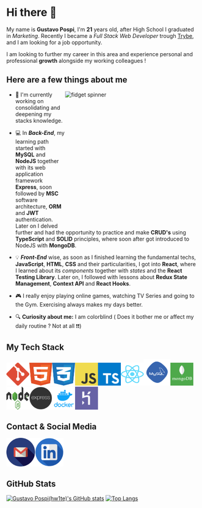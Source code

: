 # Hi there 👋 

My name is **Gustavo Pospi**, I'm **21** years old, after High School I graduated in *Marketing*. Recently I became a *Full Stack Web Developer* trough [Trybe](https://ajuda.betrybe.com/hc/pt-br/articles/360056299454-O-que-a-Trybe-%C3%A9-  "What Trybe is"), and I am looking for a job opportunity.

I am looking to further my career in this area and experience personal and professional **growth** alongside my working colleagues !

## Here are a few things about me
<img align="right" width="350" height="350" alt="fidget spinner" src="https://media.giphy.com/media/K3fXQ1YWZFUFBIF4mM/giphy.gif">

- 🌱 I'm currently working on consolidating and deepening my stacks knowledge.

- :computer: In **_Back-End_**, my learning path started with **MySQL** and **NodeJS** together with its web application framework **Express**, soon followed by **MSC** software architecture, **ORM** and **JWT** authentication. Later on I delved further and had the opportunity to practice and make **CRUD's** using **TypeScript** and **SOLID** principles, where soon after got introduced to NodeJS with **MongoDB**.

- :bulb: **_Front-End_** wise, as soon as I finished learning the fundamental techs, **JavaScript**, **HTML**, **CSS** and their particularities, I got into **React**, where I learned about its *components* together with *states* and the **React Testing Library**. Later on, I followed with lessons about **Redux State Management**, **Context API** and **React Hooks**.

- :video_game: I really enjoy playing online games, watching TV Series and going to the Gym. Exercising always makes my days better.

- :mag: **Curiosity about me:** I am colorblind ( Does it bother me or affect my daily routine ? Not at all :heavy_exclamation_mark::heavy_exclamation_mark:)

## My Tech Stack
<img src="images/git-icon.svg" width="60" height="60" /><img src="images/html-1.svg" width="60" height="60" /><img src="images/css-3.svg" width="60" height="60" /><img src="images/logo-javascript.svg" width="60" height="60" /><img src="images/typescript.svg" width="60" height="60" /><img src="images/react-2 (1).svg" width="60" height="60" /><img src="images/mysql.png" width="70" height="70" /><img src="images/mongodb.png" width="60" height="60" /><img src="images/nodejs-1.svg" width="60" height="60" /><img src="images/express.png" width="60" height="60" /><img src="images/docker.png" width="60" height="60" /><img src="images/heroku-4.svg" width="60" height="60" />

## Contact & Social Media
[<img src="images/gmail.png" width="75" height="75" padding-left="50" />](mailto:gutxander@gmail.com)[<img src="images/linkedin.png" width="75" height="75"/>](https://www.linkedin.com/in/gustavopospi/)

## GitHub Stats
[![Gustavo Pospi(hw1te)'s GitHub stats](https://github-readme-stats.vercel.app/api?username=hw1te&theme=tokyonight )](https://github.com/anuraghazra/github-readme-stats)
[![Top Langs](https://github-readme-stats.vercel.app/api/top-langs/?username=hw1te&theme=tokyonight&layout=compact )](https://github.com/anuraghazra/github-readme-stats)
